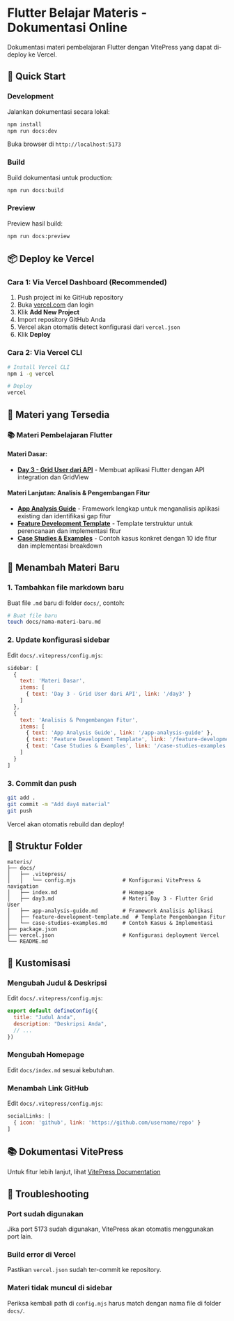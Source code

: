 # Flutter Belajar Materis - Dokumentasi Online

Dokumentasi materi pembelajaran Flutter dengan VitePress yang dapat di-deploy ke Vercel.

## 🚀 Quick Start

### Development

Jalankan dokumentasi secara lokal:

```bash
npm install
npm run docs:dev
```

Buka browser di `http://localhost:5173`

### Build

Build dokumentasi untuk production:

```bash
npm run docs:build
```

### Preview

Preview hasil build:

```bash
npm run docs:preview
```

## 📦 Deploy ke Vercel

### Cara 1: Via Vercel Dashboard (Recommended)

1. Push project ini ke GitHub repository
2. Buka [vercel.com](https://vercel.com) dan login
3. Klik **Add New Project**
4. Import repository GitHub Anda
5. Vercel akan otomatis detect konfigurasi dari `vercel.json`
6. Klik **Deploy**

### Cara 2: Via Vercel CLI

```bash
# Install Vercel CLI
npm i -g vercel

# Deploy
vercel
```

## 📝 Materi yang Tersedia

### 📚 **Materi Pembelajaran Flutter**

#### **Materi Dasar:**
- **[Day 3 - Grid User dari API](docs/day3.md)** - Membuat aplikasi Flutter dengan API integration dan GridView

#### **Materi Lanjutan: Analisis & Pengembangan Fitur**
- **[App Analysis Guide](docs/app-analysis-guide.md)** - Framework lengkap untuk menganalisis aplikasi existing dan identifikasi gap fitur
- **[Feature Development Template](docs/feature-development-template.md)** - Template terstruktur untuk perencanaan dan implementasi fitur
- **[Case Studies & Examples](docs/case-studies-examples.md)** - Contoh kasus konkret dengan 10 ide fitur dan implementasi breakdown

## 📝 Menambah Materi Baru

### 1. Tambahkan file markdown baru

Buat file `.md` baru di folder `docs/`, contoh:

```bash
# Buat file baru
touch docs/nama-materi-baru.md
```

### 2. Update konfigurasi sidebar

Edit `docs/.vitepress/config.mjs`:

```js
sidebar: [
  {
    text: 'Materi Dasar',
    items: [
      { text: 'Day 3 - Grid User dari API', link: '/day3' }
    ]
  },
  {
    text: 'Analisis & Pengembangan Fitur',
    items: [
      { text: 'App Analysis Guide', link: '/app-analysis-guide' },
      { text: 'Feature Development Template', link: '/feature-development-template' },
      { text: 'Case Studies & Examples', link: '/case-studies-examples' }
    ]
  }
]
```

### 3. Commit dan push

```bash
git add .
git commit -m "Add day4 material"
git push
```

Vercel akan otomatis rebuild dan deploy!

## 📁 Struktur Folder

```
materis/
├── docs/
│   ├── .vitepress/
│   │   └── config.mjs               # Konfigurasi VitePress & navigation
│   ├── index.md                     # Homepage
│   ├── day3.md                      # Materi Day 3 - Flutter Grid User
│   ├── app-analysis-guide.md        # Framework Analisis Aplikasi
│   ├── feature-development-template.md  # Template Pengembangan Fitur
│   └── case-studies-examples.md     # Contoh Kasus & Implementasi
├── package.json
├── vercel.json                      # Konfigurasi deployment Vercel
└── README.md
```

## 🎨 Kustomisasi

### Mengubah Judul & Deskripsi

Edit `docs/.vitepress/config.mjs`:

```js
export default defineConfig({
  title: "Judul Anda",
  description: "Deskripsi Anda",
  // ...
})
```

### Mengubah Homepage

Edit `docs/index.md` sesuai kebutuhan.

### Menambah Link GitHub

Edit `docs/.vitepress/config.mjs`:

```js
socialLinks: [
  { icon: 'github', link: 'https://github.com/username/repo' }
]
```

## 📚 Dokumentasi VitePress

Untuk fitur lebih lanjut, lihat [VitePress Documentation](https://vitepress.dev)

## 🔧 Troubleshooting

### Port sudah digunakan

Jika port 5173 sudah digunakan, VitePress akan otomatis menggunakan port lain.

### Build error di Vercel

Pastikan `vercel.json` sudah ter-commit ke repository.

### Materi tidak muncul di sidebar

Periksa kembali path di `config.mjs` harus match dengan nama file di folder `docs/`.
